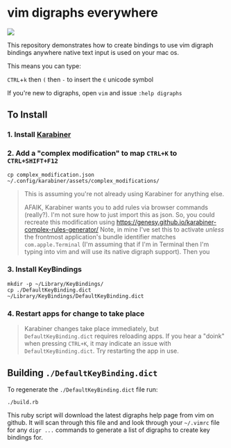 # vim digraphs everywhere

![](demo.gif)

This repository demonstrates how to create bindings to use vim digraph bindings
anywhere native text input is used on your mac os.

This means you can type:

`CTRL`+`k` then `(` then `-` to insert the `∈` unicode symbol

If you're new to digraphs, open `vim` and issue `:help digraphs`

## To Install

### 1. Install [Karabiner](https://karabiner-elements.pqrs.org/)
### 2. Add a "complex modification" to map `CTRL+K` to `CTRL+SHIFT+F12` 
```
cp complex_modification.json ~/.config/karabiner/assets/complex_modifications/
```

>This is assuming you're not already using Karabiner for anything else.
>
> AFAIK, Karabiner wants you to add rules via browser
> commands (really?). I'm not sure how to just import this as json. 
> So, you could recreate this modification using
> https://genesy.github.io/karabiner-complex-rules-generator/ 
> Note, in mine I've set this to activate _unless_ the
> frontmost application's bundle identifier matches `com.apple.Terminal` (I'm
> assuming that if I'm in Terminal then I'm typing into vim and will use its
> native digraph support). 
> Then you 

### 3. Install KeyBindings

```
mkdir -p ~/Library/KeyBindings/
cp ./DefaultKeyBinding.dict ~/Library/KeyBindings/DefaultKeyBinding.dict
```

### 4. Restart apps for change to take place

> Karabiner changes take place immediately, but `DefaultKeyBinding.dict`
> requires reloading apps. If you hear a "doink" when pressing `CTRL+K`, it may
> indicate an issue with `DefaultKeyBinding.dict`. Try restarting the app in
> use.


## Building `./DefaultKeyBinding.dict`

To regenerate the `./DefaultKeyBinding.dict` file run:

```
./build.rb
```

This ruby script will download the latest digraphs help page from vim on github.
It will scan through this file and and look through your `~/.vimrc` file for any
`digr ...` commands to generate a list of digraphs to create key bindings for.
